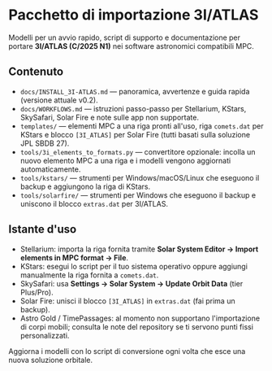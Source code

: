 # Pacchetto di importazione 3I/ATLAS

Modelli per un avvio rapido, script di supporto e documentazione per portare
**3I/ATLAS (C/2025 N1)** nei software astronomici compatibili MPC.

## Contenuto
- `docs/INSTALL_3I-ATLAS.md` — panoramica, avvertenze e guida rapida (versione attuale v0.2).
- `docs/WORKFLOWS.md` — istruzioni passo-passo per Stellarium, KStars,
  SkySafari, Solar Fire e note sulle app non supportate.
- `templates/` — elementi MPC a una riga pronti all'uso, riga `comets.dat` per KStars
  e blocco `[3I_ATLAS]` per Solar Fire (tutti basati sulla soluzione JPL SBDB 27).
- `tools/3i_elements_to_formats.py` — convertitore opzionale: incolla un nuovo
  elemento MPC a una riga e i modelli vengono aggiornati automaticamente.
- `tools/kstars/` — strumenti per Windows/macOS/Linux che eseguono il backup
  e aggiungono la riga di KStars.
- `tools/solarfire/` — strumenti per Windows che eseguono il backup e uniscono il blocco
  `extras.dat` per 3I/ATLAS.

## Istante d'uso
- Stellarium: importa la riga fornita tramite **Solar System Editor → Import elements in MPC format → File**.
- KStars: esegui lo script per il tuo sistema operativo oppure aggiungi manualmente la riga fornita a `comets.dat`.
- SkySafari: usa **Settings → Solar System → Update Orbit Data** (tier Plus/Pro).  
- Solar Fire: unisci il blocco `[3I_ATLAS]` in `extras.dat` (fai prima un backup).  
- Astro Gold / TimePassages: al momento non supportano l'importazione di corpi mobili; consulta le note del repository se ti servono punti fissi personalizzati.

Aggiorna i modelli con lo script di conversione ogni volta che esce una nuova soluzione orbitale.
